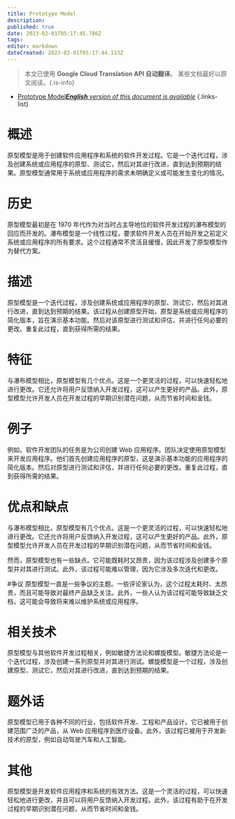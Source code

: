 ```yaml
---
title: Prototype Model
description: 
published: true
date: 2023-02-01T05:17:45.786Z
tags: 
editor: markdown
dateCreated: 2023-02-01T05:17:44.113Z
---
```


> 本文已使用 **Google Cloud Translation API 自动翻译**。
某些文档最好以原文阅读。{.is-info}

- [Prototype Model***English** version of this document is available*](/en/Knowledge-base/Dictionary/prototype-model)
{.links-list}


# 概述
原型模型是用于创建软件应用程序和系统的软件开发过程。它是一个迭代过程，涉及创建系统或应用程序的原型、测试它，然后对其进行改进，直到达到预期的结果。原型模型通常用于系统或应用程序的需求未明确定义或可能发生变化的情况。

# 历史
原型模型最初是在 1970 年代作为对当时占主导地位的软件开发过程的瀑布模型的回应而开发的。瀑布模型是一个线性过程，要求软件开发人员在开始开发之前定义系统或应用程序的所有要求。这个过程通常不灵活且缓慢，因此开发了原型模型作为替代方案。

# 描述
原型模型是一个迭代过程，涉及创建系统或应用程序的原型、测试它，然后对其进行改进，直到达到预期的结果。该过程从创建原型开始，原型是系统或应用程序的简化版本，旨在演示基本功能。然后对该原型进行测试和评估，并进行任何必要的更改。重复此过程，直到获得所需的结果。

# 特征
与瀑布模型相比，原型模型有几个优点。这是一个更灵活的过程，可以快速轻松地进行更改。它还允许将用户反馈纳入开发过程，这可以产生更好的产品。此外，原型模型允许开发人员在开发过程的早期识别潜在问题，从而节省时间和金钱。

# 例子
例如，软件开发团队的任务是为公司创建 Web 应用程序。团队决定使用原型模型来开发应用程序。他们首先创建应用程序的原型，这是演示基本功能的应用程序的简化版本。然后对原型进行测试和评估，并进行任何必要的更改。重复此过程，直到获得所需的结果。

# 优点和缺点
与瀑布模型相比，原型模型有几个优点。这是一个更灵活的过程，可以快速轻松地进行更改。它还允许将用户反馈纳入开发过程，这可以产生更好的产品。此外，原型模型允许开发人员在开发过程的早期识别潜在问题，从而节省时间和金钱。

然而，原型模型也有一些缺点。它可能既耗时又昂贵，因为该过程涉及创建多个原型并对其进行测试。此外，该过程可能难以管理，因为它涉及多次迭代和更改。

#争议
原型模型一直是一些争议的主题。一些评论家认为，这个过程太耗时、太昂贵，而且可能导致对最终产品缺乏关注。此外，一些人认为该过程可能导致缺乏文档，这可能会导致将来难以维护系统或应用程序。

# 相关技术
原型模型与其他软件开发过程相关，例如敏捷方法论和螺旋模型。敏捷方法论是一个迭代过程，涉及创建一系列原型并对其进行测试。螺旋模型是一个过程，涉及创建原型、测试它，然后对其进行改进，直到达到预期的结果。

# 题外话
原型模型已用于各种不同的行业，包括软件开发、工程和产品设计。它已被用于创建范围广泛的产品，从 Web 应用程序到医疗设备。此外，该过程已被用于开发新技术的原型，例如自动驾驶汽车和人工智能。

# 其他
原型模型是开发软件应用程序和系统的有效方法。这是一个灵活的过程，可以快速轻松地进行更改，并且可以将用户反馈纳入开发过程。此外，该过程有助于在开发过程的早期识别潜在问题，从而节省时间和金钱。
